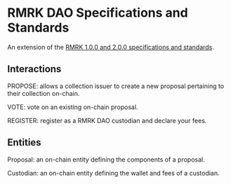 # RMRK DAO Specifications and Standards
An extension of the [RMRK 1.0.0 and 2.0.0 specifications and standards](https://github.com/rmrk-team/rmrk-spec#extending-the-standard).

## Interactions
PROPOSE: allows a collection issuer to create a new proposal pertaining to their collection on-chain.

VOTE: vote on an existing on-chain proposal.

REGISTER: register as a RMRK DAO custodian and declare your fees.

## Entities
Proposal: an on-chain entity defining the components of a proposal.

Custodian: an on-chain entity defining the wallet and fees of a custodian.
